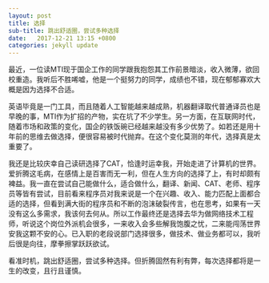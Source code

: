 ```yaml
---
layout: post
title: 选择
sub-title: 跳出舒适圈，尝试多种选择
date:   2017-12-21 13:15 +0800
categories: jekyll update
---
```


最近，一位读MTI现于国企工作的同学跟我抱怨其工作前景暗淡，收入微薄，欲回校重造。我听后不胜唏嘘，他是一个挺努力的同学，成绩也不错，现在郁郁寡欢大概是因为选择不合适。

英语毕竟是一门工具，而且随着人工智能越来越成熟，机器翻译取代普通译员也是早晚的事，MTI作为扩招的产物，实在坑了不少学生。另一方面，在互联网时代，随着市场和政策的变化，国企的铁饭碗已经越来越没有多少优势了。如若还是用十年前的思维去做选择，便很容易被时代抛弃。在这个变化莫测的年代，选择真是太重要了。

我还是比较庆幸自己读研选择了CAT，恰逢时运幸我，开始走进了计算机的世界。爱折腾这毛病，在感情上是百害而无一利，但在人生方向的选择了上，有时却颇有裨益。我一直在尝试自己能做什么，适合做什么，翻译、新闻、CAT、老师、程序员等皆有尝试，目前看来程序员对我来说是一个在兴趣、收入、能力匹配上面都合适的选择，但看到满大街的程序员和不断的泡沫破裂传言，也在思考，如果有一天没有这么多需求，我该何去何从。所以工作最终还是选择去华为做网络技术工程师，听说这个岗位外派机会很多，一来收入会多些解我饱腹之忧，二来能闯荡世界安我这颗不安的心。已入职的老段说部门选择很多，做技术、做业务都可以，我听后很是向往，摩拳擦掌跃跃欲试。

看准时机，跳出舒适圈，尝试多种选择。但折腾固然有利有弊，每次选择都将是一生的改变，且行且谨慎。









